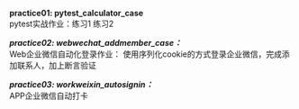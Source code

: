 **practice01: pytest_calculator_case**  
pytest实战作业：练习1 练习2

_**_practice02: webwechat_addmember_case：_**_  
Web企业微信自动化登录作业： 使用序列化cookie的方式登录企业微信，完成添加联系人，加上断言验证

_**_practice03: workweixin_autosignin：_**_  
APP企业微信自动打卡


